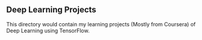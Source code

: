 ## Deep Learning Projects

This directory would contain my learning projects (Mostly from Coursera) of Deep Learning using TensorFlow.
